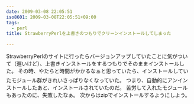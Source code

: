 ```yaml
---
date: 2009-03-08 22:05:51
iso8601: 2009-03-08T22:05:51+09:00
tags:
  - perl
title: StrawberryPerlを上書きのつもりでクリーンインストールしてしまった

---
```


StrawberryPerlのサイトに行ったらバージョンアップしていたことに気がついて（遅いけど）、上書きインストールをするつもりでそのままインストールした。
その時、やたらと時間がかかるなぁ&#133;と思っていたら、インストールしていたモジュール群がきれいさっぱりなくなっていた。
つまり、自動的にアンインストールしたあと、インストールされていたのだ。
苦労して入れたモジュールもあったのに、失敗したなぁ。
次からはzipでインストールするようにしよう。
    	